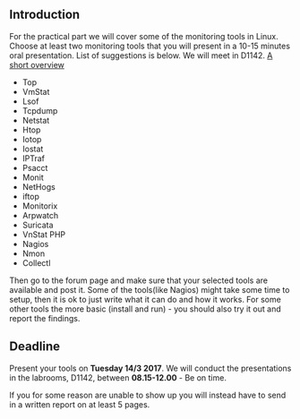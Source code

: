## Introduction

For the practical part we will cover some of the monitoring tools in Linux. Choose at least two monitoring tools that you will present in a 10-15 minutes oral presentation. List of suggestions is below. We will meet in D1142.
[A short overview](http://www.tecmint.com/command-line-tools-to-monitor-linux-performance/)

* Top
* VmStat
* Lsof
* Tcpdump
* Netstat
* Htop
* Iotop
* Iostat
* IPTraf
* Psacct
* Monit
* NetHogs
* iftop
* Monitorix
* Arpwatch
* Suricata
* VnStat PHP
* Nagios
* Nmon
* Collectl

Then go to the forum page and make sure that your selected tools are available and post it. Some of the tools(like Nagios) might take some time to setup, then it is ok to just write what it can do and how it works. For some other tools the more basic (install and run) - you should also try it out and report the findings.

## Deadline
Present your tools on **Tuesday 14/3 2017**.
We will conduct the presentations in the labrooms, D1142, between **08.15-12.00** - Be on time.

If you for some reason are unable to show up you will instead have to send in a written report on at least 5 pages.
